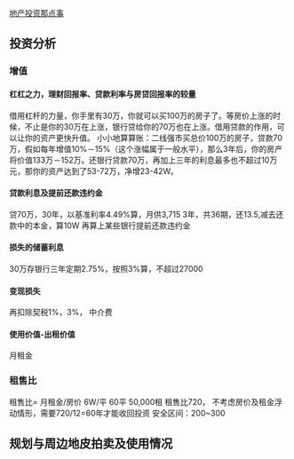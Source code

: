 [地产投资那点事](https://www.zhihu.com/question/43345287/answer/95460016)

## 投资分析 ##
### 增值 ###
#### 杠杠之力，理财回报率、贷款利率与房贷回报率的较量 ####
借用杠杆的力量，你手里有30万，你就可以买100万的房子了。等房价上涨的时候，不止是你的30万在上涨，银行贷给你的70万也在上涨。借用贷款的作用，可以让你的资产更快升值。
小小地算算账：二线强市买总价100万的房子，贷款70万，假如每年增值10%－15%（这个涨幅属于一般水平），那么3年后，你的房产将价值133万－152万。还银行贷款70万，再加上三年的利息最多也不超过10万元，那你的资产达到了53-72万，净增23-42W。

#### 贷款利息及提前还款违约金 ####
贷70万，30年，以基准利率4.49%算，月供3,715
3年，共36期，还13.5,减去还款中的本金，算10W
再算上某些银行提前还款违约金

#### 损失的储蓄利息 ####
30万存银行三年定期2.75%，按照3%算，不超过27000

#### 变现损失 ####
再扣除契税1%，3%，
中介费

#### 使用价值-出租价值 ####
月租金


### 租售比 ###
租售比= 月租金/房价
6W/平 60平 50,000租
租售比720，
不考虑房价及租金浮动情形，需要720/12=60年才能收回投资
安全区间：200~300



## 规划与周边地皮拍卖及使用情况 ##
